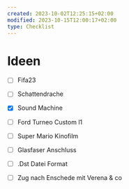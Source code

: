 ```yaml
---
created: 2023-10-02T12:25:15+02:00
modified: 2023-10-15T12:00:17+02:00
type: Checklist
---
```


# Ideen

- [ ] Fifa23
- [ ] Schattendrache
- [x] Sound Machine
- [ ] Ford Turneo Custom l1
- [ ] Super Mario Kinofilm
- [ ] Glasfaser Anschluss


- [ ] .Dst Datei Format 
- [ ] Zug nach Enschede mit Verena & co